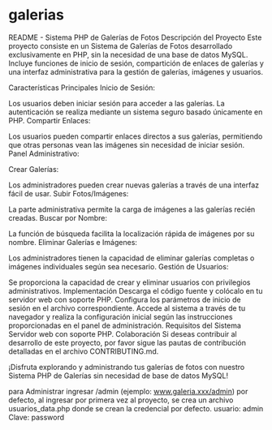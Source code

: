 # galerias

README - Sistema PHP de Galerías de Fotos
Descripción del Proyecto
Este proyecto consiste en un Sistema de Galerías de Fotos desarrollado exclusivamente en PHP, sin la necesidad de una base de datos MySQL. Incluye funciones de inicio de sesión, compartición de enlaces de galerías y una interfaz administrativa para la gestión de galerías, imágenes y usuarios.

Características Principales
Inicio de Sesión:

Los usuarios deben iniciar sesión para acceder a las galerías. La autenticación se realiza mediante un sistema seguro basado únicamente en PHP.
Compartir Enlaces:

Los usuarios pueden compartir enlaces directos a sus galerías, permitiendo que otras personas vean las imágenes sin necesidad de iniciar sesión.
Panel Administrativo:

Crear Galerías:

Los administradores pueden crear nuevas galerías a través de una interfaz fácil de usar.
Subir Fotos/Imágenes:

La parte administrativa permite la carga de imágenes a las galerías recién creadas.
Buscar por Nombre:

La función de búsqueda facilita la localización rápida de imágenes por su nombre.
Eliminar Galerías e Imágenes:

Los administradores tienen la capacidad de eliminar galerías completas o imágenes individuales según sea necesario.
Gestión de Usuarios:

Se proporciona la capacidad de crear y eliminar usuarios con privilegios administrativos.
Implementación
Descarga el código fuente y colócalo en tu servidor web con soporte PHP.
Configura los parámetros de inicio de sesión en el archivo correspondiente.
Accede al sistema a través de tu navegador y realiza la configuración inicial según las instrucciones proporcionadas en el panel de administración.
Requisitos del Sistema
Servidor web con soporte PHP.
Colaboración
Si deseas contribuir al desarrollo de este proyecto, por favor sigue las pautas de contribución detalladas en el archivo CONTRIBUTING.md.

¡Disfruta explorando y administrando tus galerías de fotos con nuestro Sistema PHP de Galerías sin necesidad de base de datos MySQL!

para Administrar ingresar /admin (ejemplo:  www.galeria.xxx/admin) 
por defecto, al ingresar por primera vez al proyecto, se crea un archivo usuarios_data.php donde se crean la credencial por defecto.
usuario: admin
Clave: password
